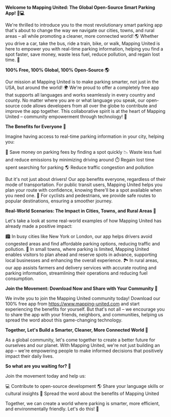 **Welcome to Mapping United: The Global Open-Source Smart Parking App! 🚗💻**

We're thrilled to introduce you to the most revolutionary smart parking app that's about to change the way we navigate our cities, towns, and rural areas – all while promoting a cleaner, more connected world! 🌎 Whether you drive a car, take the bus, ride a train, bike, or walk, Mapping United is here to empower you with real-time parking information, helping you find a spot faster, save money, waste less fuel, reduce pollution, and regain lost time. 💪

**100% Free, 100% Global, 100% Open-Source 🌎**

Our mission at Mapping United is to make parking smarter, not just in the USA, but around the world! 🌍 We're proud to offer a completely free app that supports all languages and works seamlessly in every country and county. No matter where you are or what language you speak, our open-source code allows developers from all over the globe to contribute and improve the app together. This collaborative spirit is at the heart of Mapping United – community empowerment through technology! 🌟

**The Benefits for Everyone 🤝**

Imagine having access to real-time parking information in your city, helping you:

💸 Save money on parking fees by finding a spot quickly
📉 Waste less fuel and reduce emissions by minimizing driving around
⏱️ Regain lost time spent searching for parking
🌎 Reduce traffic congestion and pollution

But it's not just about drivers! Our app benefits everyone, regardless of their mode of transportation. For public transit users, Mapping United helps you plan your route with confidence, knowing there'll be a spot available when you need one. 🚌 For cyclists and pedestrians, we provide safe routes to popular destinations, ensuring a smoother journey.

**Real-World Scenarios: The Impact in Cities, Towns, and Rural Areas 🌆**

Let's take a look at some real-world examples of how Mapping United has already made a positive impact:

🏙️ In busy cities like New York or London, our app helps drivers avoid congested areas and find affordable parking options, reducing traffic and pollution.
👥 In small towns, where parking is limited, Mapping United enables visitors to plan ahead and reserve spots in advance, supporting local businesses and enhancing the overall experience.
🏞️ In rural areas, our app assists farmers and delivery services with accurate routing and parking information, streamlining their operations and reducing fuel consumption.

**Join the Movement: Download Now and Share with Your Community 📱**

We invite you to join the Mapping United community today! Download our 100% free app from https://www.mapping-united.com and start experiencing the benefits for yourself. But that's not all – we encourage you to share the app with your friends, neighbors, and communities, helping us spread the word about this game-changing technology.

**Together, Let's Build a Smarter, Cleaner, More Connected World 🌟**

As a global community, let's come together to create a better future for ourselves and our planet. With Mapping United, we're not just building an app – we're empowering people to make informed decisions that positively impact their daily lives.

**So what are you waiting for? 🤔**

Join the movement today and help us:

💻 Contribute to open-source development
🌎 Share your language skills or cultural insights
📢 Spread the word about the benefits of Mapping United

Together, we can create a world where parking is smarter, more efficient, and environmentally friendly. Let's do this! 🚀